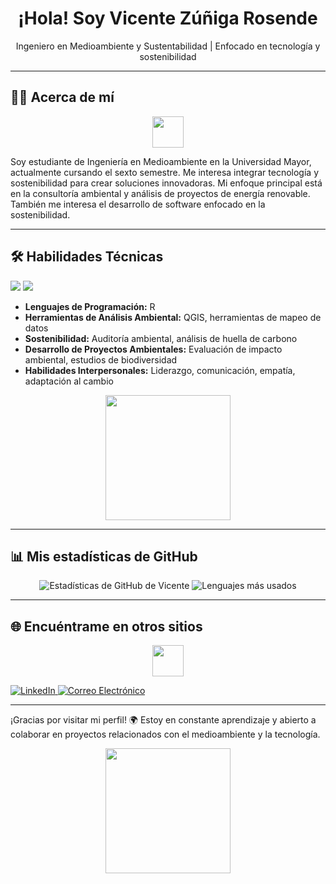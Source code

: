 <h1 align="center">¡Hola! Soy Vicente Zúñiga Rosende </h1>
<p align="center">Ingeniero en Medioambiente y Sustentabilidad | Enfocado en tecnología y sostenibilidad </p>

---

## 👨‍💻 Acerca de mí
<p align="center">
  <img src="https://media.giphy.com/media/3o7aD6rjLa8zexm3lC/giphy.gif" width="50" />
</p>
Soy estudiante de Ingeniería en Medioambiente en la Universidad Mayor, actualmente cursando el sexto semestre. Me interesa integrar tecnología y sostenibilidad para crear soluciones innovadoras. Mi enfoque principal está en la consultoría ambiental y análisis de proyectos de energía renovable. También me interesa el desarrollo de software enfocado en la sostenibilidad.

---

## 🛠 Habilidades Técnicas
<p align="left">
  <img src="https://img.shields.io/badge/R-276DC3?style=for-the-badge&logo=r&logoColor=white" />
  <img src="https://img.shields.io/badge/QGIS-3A5FCD?style=for-the-badge&logo=qgis&logoColor=white" />
</p>

- **Lenguajes de Programación:** R
- **Herramientas de Análisis Ambiental:** QGIS, herramientas de mapeo de datos
- **Sostenibilidad:** Auditoría ambiental, análisis de huella de carbono
- **Desarrollo de Proyectos Ambientales:** Evaluación de impacto ambiental, estudios de biodiversidad
- **Habilidades Interpersonales:** Liderazgo, comunicación, empatía, adaptación al cambio

<p align="center">
  <img src="https://media.giphy.com/media/Ll22OhMLAlVDb8UQWe/giphy.gif" width="200" />
</p>

---

## 📊 Mis estadísticas de GitHub
<p align="center">
  <img src="https://github-readme-stats.vercel.app/api?username=Chinoski-07&show_icons=true&theme=dracula" alt="Estadísticas de GitHub de Vicente" />
  <img src="https://github-readme-stats.vercel.app/api/top-langs/?username=Chinoski-07&layout=compact&theme=dracula" alt="Lenguajes más usados" />
</p>

---

## 🌐 Encuéntrame en otros sitios
<p align="center">
  <img src="https://media.giphy.com/media/5xaOcLTbLxZ9g6C4YlK/giphy.gif" width="50" />
</p>

<p align="left">
  <a href="https://www.linkedin.com/in/vicente-z%C3%BA%C3%B1iga-rosende-691b51233/" target="_blank">
    <img src="https://img.shields.io/badge/LinkedIn-0077B5?style=for-the-badge&logo=linkedin&logoColor=white" alt="LinkedIn" />
  </a>
  <a href="mailto:vicentezrosende@gmail.com" target="_blank">
    <img src="https://img.shields.io/badge/Correo%20Electrónico-D14836?style=for-the-badge&logo=gmail&logoColor=white" alt="Correo Electrónico" />
  </a>
</p>

---

¡Gracias por visitar mi perfil! 🌍 Estoy en constante aprendizaje y abierto a colaborar en proyectos relacionados con el medioambiente y la tecnología.
<p align="center">
  <img src="https://media.giphy.com/media/xThtaoCev8fG5HZdyA/giphy.gif" width="200" />
</p>




